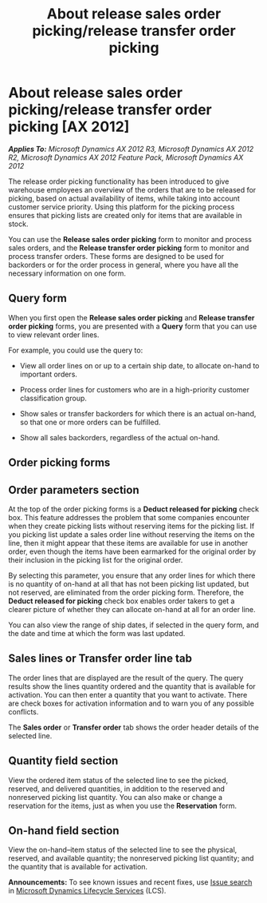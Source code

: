 ﻿---
title: About release sales order picking/release transfer order picking
TOCTitle: About release sales order picking/release transfer order picking
ms:assetid: dbf269f8-6acf-4b43-8b28-2fe2f8c4ce26
ms:mtpsurl: https://technet.microsoft.com/en-us/library/Aa551256(v=AX.60)
ms:contentKeyID: 36059672
ms.date: 05/02/2014
mtps_version: v=AX.60
f1_keywords:
- picking lists
- release orders
- picking orders
- release for picking
---

# About release sales order picking/release transfer order picking [AX 2012]


_**Applies To:** Microsoft Dynamics AX 2012 R3, Microsoft Dynamics AX 2012 R2, Microsoft Dynamics AX 2012 Feature Pack, Microsoft Dynamics AX 2012_

The release order picking functionality has been introduced to give warehouse employees an overview of the orders that are to be released for picking, based on actual availability of items, while taking into account customer service priority. Using this platform for the picking process ensures that picking lists are created only for items that are available in stock.

You can use the **Release sales order picking** form to monitor and process sales orders, and the **Release transfer order picking** form to monitor and process transfer orders. These forms are designed to be used for backorders or for the order process in general, where you have all the necessary information on one form.

## Query form

When you first open the **Release sales order picking** and **Release transfer order picking** forms, you are presented with a **Query** form that you can use to view relevant order lines.

For example, you could use the query to:

  - View all order lines on or up to a certain ship date, to allocate on-hand to important orders.

  - Process order lines for customers who are in a high-priority customer classification group.

  - Show sales or transfer backorders for which there is an actual on-hand, so that one or more orders can be fulfilled.

  - Show all sales backorders, regardless of the actual on-hand.

## Order picking forms

## Order parameters section

At the top of the order picking forms is a **Deduct released for picking** check box. This feature addresses the problem that some companies encounter when they create picking lists without reserving items for the picking list. If you picking list update a sales order line without reserving the items on the line, then it might appear that these items are available for use in another order, even though the items have been earmarked for the original order by their inclusion in the picking list for the original order.

By selecting this parameter, you ensure that any order lines for which there is no quantity of on-hand at all that has not been picking list updated, but not reserved, are eliminated from the order picking form. Therefore, the **Deduct released for picking** check box enables order takers to get a clearer picture of whether they can allocate on-hand at all for an order line.

You can also view the range of ship dates, if selected in the query form, and the date and time at which the form was last updated.

## Sales lines or Transfer order line tab

The order lines that are displayed are the result of the query. The query results show the lines quantity ordered and the quantity that is available for activation. You can then enter a quantity that you want to activate. There are check boxes for activation information and to warn you of any possible conflicts.

The **Sales order** or **Transfer order** tab shows the order header details of the selected line.

## Quantity field section

View the ordered item status of the selected line to see the picked, reserved, and delivered quantities, in addition to the reserved and nonreserved picking list quantity. You can also make or change a reservation for the items, just as when you use the **Reservation** form.

## On-hand field section

View the on-hand–item status of the selected line to see the physical, reserved, and available quantity; the nonreserved picking list quantity; and the quantity that is available for activation.

  
**Announcements:** To see known issues and recent fixes, use [Issue search](http://go.microsoft.com/fwlink/?linkid=389258) in [Microsoft Dynamics Lifecycle Services](http://go.microsoft.com/fwlink/?linkid=306505) (LCS).


